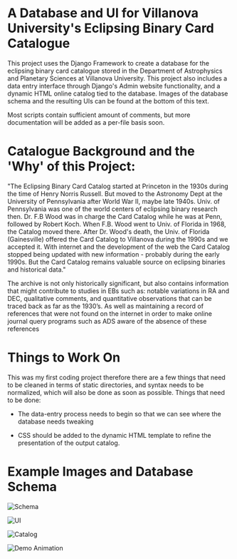 A Database and UI for Villanova University's Eclipsing Binary Card Catalogue
============================================================================
This project uses the Django Framework to create a database for the eclipsing
binary card catalogue stored in the Department of Astrophysics and Planetary
Sciences at Villanova University. This project also includes a data entry
interface through Django's Admin website functionality, and a dynamic HTML
online catalog tied to the database. Images of the database schema and the
resulting UIs can be found at the bottom of this text.

Most scripts contain sufficient amount of comments, but more documentation will
be added as a per-file basis soon.

Catalogue Background and the 'Why' of this Project:
===================================================

"The Eclipsing Binary Card Catalog started at Princeton in the 1930s during the
time of Henry Norris Russell. But moved to the Astronomy Dept at the University
of Pennsylvania after World War II, maybe late 1940s. Univ. of Pennsylvania
was one of the world centers of eclipsing binary research then. Dr. F.B Wood
was in charge the Card Catalog while he was at Penn, followed by Robert Koch.
When F.B. Wood went to Univ. of Florida in 1968, the Catalog moved there. After
Dr. Wood's death, the Univ. of Florida (Gainesville) offered the Card
Catalog to Villanova during the 1990s and we accepted it. With internet and
the development of the web the Card Catalog stopped being updated with
new information - probably during the early 1990s. But the Card Catalog remains
valuable source on eclipsing binaries and historical data."

The archive is not only historically significant, but also contains information
that might contribute to studies in EBs such as: notable variations in RA and
DEC, qualitative comments, and quantitative observations that can be traced
back as far as the 1930’s. As well as maintaining a record of references that
were not found on the internet in order to make online journal query programs
such as ADS aware of the absence of these references 

Things to Work On
=================

This was my first coding project therefore there are a few things that need to
be cleaned in terms of static directories, and syntax needs to be normalized,
which will also be done as soon as possible. Things that need to be done:

* The data-entry process needs to begin so that we can see where the database
  needs tweaking

* CSS should be added to the dynamic HTML template to refine the presentation
  of the output catalog.


Example Images and Database Schema
==================================


![Schema](../assets/schema.png?raw=true)


![UI](../assets/UI.png?raw=true)


![Catalog](../assets/catalog.png?raw=true)


![Demo Animation](../assets/card.png?raw=true)
